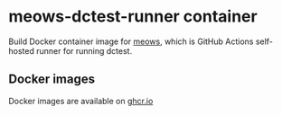 meows-dctest-runner container
=================

Build Docker container image for [meows][], which is GitHub Actions self-hosted runner for running dctest.

Docker images
-------------

Docker images are available on [ghcr.io](https://github.com/cybozu/neco-containers/pkgs/container/meows-dctest-runner)

[meows]: https://github.com/cybozu-go/meows
